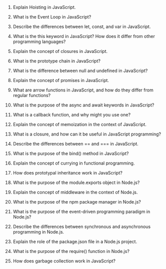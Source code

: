 1. Explain Hoisting in JavaScript.

2. What is the Event Loop in JavaScript?

3. Describe the differences between let, const, and var in JavaScript.

4. What is the this keyword in JavaScript? How does it differ from other programming languages?

5. Explain the concept of closures in JavaScript.

6. What is the prototype chain in JavaScript?

7. What is the difference between null and undefined in JavaScript?

8. Explain the concept of promises in JavaScript.

9. What are arrow functions in JavaScript, and how do they differ from regular functions?

10. What is the purpose of the async and await keywords in JavaScript?

11. What is a callback function, and why might you use one?

12. Explain the concept of memoization in the context of JavaScript.

13. What is a closure, and how can it be useful in JavaScript programming?

14. Describe the differences between == and === in JavaScript.

15. What is the purpose of the bind() method in JavaScript?

16. Explain the concept of currying in functional programming.

17. How does prototypal inheritance work in JavaScript?

18. What is the purpose of the module.exports object in Node.js?

19. Explain the concept of middleware in the context of Node.js.

20. What is the purpose of the npm package manager in Node.js?

21. What is the purpose of the event-driven programming paradigm in Node.js?

22. Describe the differences between synchronous and asynchronous programming in Node.js.

23. Explain the role of the package.json file in a Node.js project.

24. What is the purpose of the require() function in Node.js?

25. How does garbage collection work in JavaScript?

